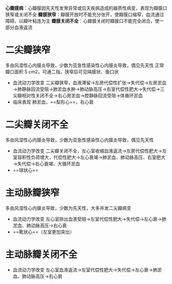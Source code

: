 **心瓣膜病**：心瓣膜因先天性发育异常或后天疾病造成的器质性病变，表现为瓣膜口狭窄或关闭不全
**瓣膜狭窄**：瓣膜开放时不能充分张开，使瓣膜口缩窄，血流通过障碍，以瓣叶粘连为主
**瓣膜关闭不全**：心瓣膜关闭时瓣膜口不能完全闭合，使一部分血液返流
# 二尖瓣狭窄
多由风湿性心内膜炎导致，少数为亚急性感染性心内膜炎导致，偶见先天性
正常瓣口面积 5 cm2，可通二指，狭窄后可见隔膜状、鱼口状
- 血流动力学改变
  二尖瓣狭窄，血液滞留→左房代偿性扩张→失代偿→左房淤血→肺静脉回流受阻→肺淤血水肿→肺动脉高压→右室代偿性肥大→失代偿→三尖瓣相对性关闭不全→右心房淤血→腔静脉回流受阻→体循环淤血
- 临床表现
  肺淤血，==梨形心==，右心衰
# 二尖瓣关闭不全
多由风湿性心内膜炎导致，少数为亚急性感染性心内膜炎导致，偶见先天性
- 血流动力学改变
  二尖瓣关闭不全，左心室收缩血液返流→左房代偿性肥大→左室容积性负荷增大，代偿性肥大→左心衰竭→肺淤血、肺动脉高压、右室肥大→失代偿→右心衰竭、大循环淤血
- ==球状心==
# 主动脉瓣狭窄
多由风湿性心内膜炎导致，少数为先天性，大多并发二尖瓣病变
- 血流动力学改变
  左心室排出血液受阻→左室代偿性肥大→失代偿→左心衰→肺淤血、肺动脉高压→右心衰
- ==靴状心==（左室更加突出）
# 主动脉瓣关闭不全
- 血流动力学改变
  左心室血液返流→左室代偿性肥大→失代偿→左心衰→肺淤血、肺动脉高压→右心衰